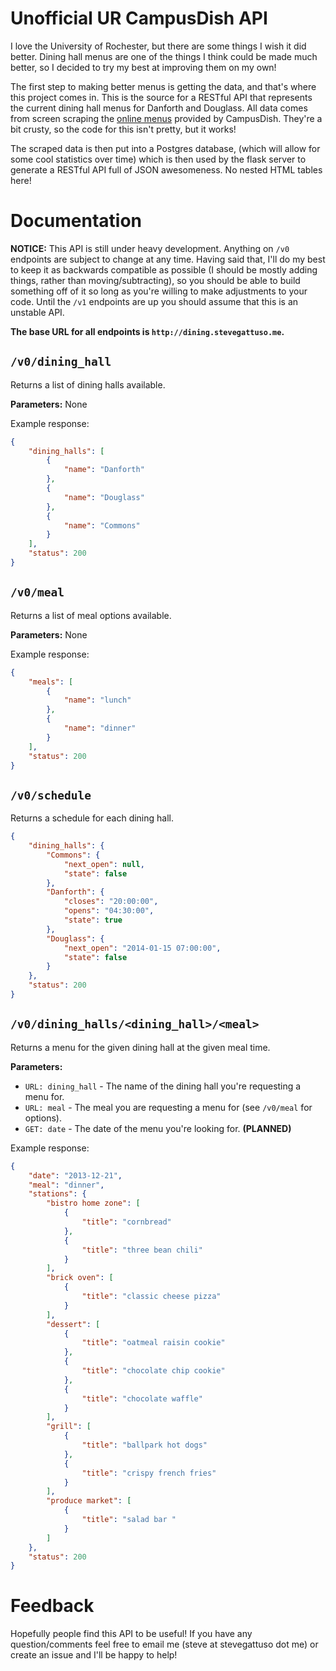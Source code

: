 Unofficial UR CampusDish API
===
I love the University of Rochester, but there are some things I wish it did better. Dining hall menus are one of the things I think could be made much better, so I decided to try my best at improving them on my own!

The first step to making better menus is getting the data, and that's where this project comes in. This is the source for a RESTful API that represents the current dining hall menus for Danforth and Douglass. All data comes from screen scraping the [online menus](http://www.campusdish.com/en-US/CSNE/Rochester/Menus/DanforthFreshFoodCompany.htm) provided by CampusDish. They're a bit crusty, so the code for this isn't pretty, but it works!

The scraped data is then put into a Postgres database, (which will allow for some cool statistics over time) which is then used by the flask server to generate a RESTful API full of JSON awesomeness. No nested HTML tables here!

Documentation
===
**NOTICE:** This API is still under heavy development. Anything on `/v0` endpoints are subject to change at any time. Having said that, I'll do my best to keep it as backwards compatible as possible (I should be mostly adding things, rather than moving/subtracting), so you should be able to build something off of it so long as you're willing to make adjustments to your code. Until the `/v1` endpoints are up you should assume that this is an unstable API.

**The base URL for all endpoints is `http://dining.stevegattuso.me`.**

## `/v0/dining_hall`
Returns a list of dining halls available.

**Parameters:** None

Example response:
```json
{
    "dining_halls": [
        {
            "name": "Danforth"
        }, 
        {
            "name": "Douglass"
        }, 
        {
            "name": "Commons"
        }
    ], 
    "status": 200
}
```

## `/v0/meal`
Returns a list of meal options available.

**Parameters:** None

Example response:
```json
{
    "meals": [
        {
            "name": "lunch"
        }, 
        {
            "name": "dinner"
        }
    ], 
    "status": 200
}
```

## `/v0/schedule`
Returns a schedule for each dining hall.

```json
{
    "dining_halls": {
        "Commons": {
            "next_open": null, 
            "state": false
        }, 
        "Danforth": {
            "closes": "20:00:00", 
            "opens": "04:30:00", 
            "state": true
        }, 
        "Douglass": {
            "next_open": "2014-01-15 07:00:00", 
            "state": false
        }
    }, 
    "status": 200
}
```

## `/v0/dining_halls/<dining_hall>/<meal>`
Returns a menu for the given dining hall at the given meal time.

**Parameters:**
* `URL: dining_hall` - The name of the dining hall you're requesting a menu for.
* `URL: meal` - The meal you are requesting a menu for (see `/v0/meal` for options).
* `GET: date` - The date of the menu you're looking for. **(PLANNED)**

Example response:
```json
{
    "date": "2013-12-21", 
    "meal": "dinner", 
    "stations": {
        "bistro home zone": [
            {
                "title": "cornbread"
            }, 
            {
                "title": "three bean chili"
            }
        ], 
        "brick oven": [
            {
                "title": "classic cheese pizza"
            }
        ], 
        "dessert": [
            {
                "title": "oatmeal raisin cookie"
            }, 
            {
                "title": "chocolate chip cookie"
            }, 
            {
                "title": "chocolate waffle"
            }
        ], 
        "grill": [
            {
                "title": "ballpark hot dogs"
            }, 
            {
                "title": "crispy french fries"
            }
        ], 
        "produce market": [
            {
                "title": "salad bar "
            }
        ]
    }, 
    "status": 200
}

```

Feedback
===
Hopefully people find this API to be useful! If you have any question/comments feel free to email me (steve at stevegattuso dot me) or create an issue and I'll be happy to help!
